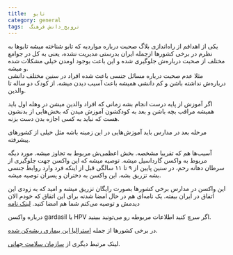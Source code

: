 ```yaml
---
title:  تابو
category: general
tags:  ترویج_دانش فرهنگ
---
```


یکی از اهدافم از راه‌اندازی بلاگ صحبت درباره مواردیه که تابو شناخته میشه 
تابوها به نظرم در برخی کشورها ازجمله ایران بدرستی مدیریت نشده، یعنی به کل در جوامع مختلف از صحبت درباره‌ش جلوگیری شده و این باعث بوجود اومدن خیلی مشکلات شده و میشه. <br/>
مثلا عدم صحبت درباره مسائل جنسی باعث شده افراد در سنین مختلف دانشی درباره‌ش نداشته باشن و کم دانشی همیشه باعث آسیب دیدن میشه. از کودک دو ساله تا والدین.<br/>

اگر آموزش از پایه درست انجام بشه زمانی که افراد والدین میشن در وهله اول باید همیشه مراقب بچه باشن و بعد به کودکشون آموزش میدن که بخش‌هایی از بدنشون هست که نباید به کسی اجازه بدن دست بزنه.

مرحله بعد در مدارس باید آموزش‌هایی در این زمینه باشه مثل خیلی از کشورهای پیشرفته.<br/>

آسیب‌ها هم که تقریبا مشخصه. بخش اعظمی‌ش مربوط به تجاوز میشه. مورد دیگه مربوط به واکسن گارداسیل میشه. توصیه میشه که این واکسن جهت جلوگیری از سرطان دهانه رحم، در سنین پایین از ۹ تا ۱۱ سالگی قبل از اینکه فرد وارد روابط جنسی بشه تزریق بشه. این واکسن به دختران و پسران توصیه میشه. <br/>

این واکسن در مدارس برخی کشورها بصورت رایگان تزریق میشه و امید که به زودی این اتفاق در ایران بیفته. یک نامه‌ای هم در حال امضا شدنه برای این اتقاق که خودم الان دیدمش و توصیه می‌کنم شما هم امضا کنید. [لینک نامه](https://www.karzar.net/43638)

درباره واکسن gardasil یا HPV اگر سرچ کنید اطلاعات مربوطه رو می‌تونید ببینید.<br/>

در برخی کشورها از جمله [استرالیا این بیماری ریشه‌کن شده](https://www.hpvvaccine.org.au/schools/schools-background.aspx).


لینک مرتبط دیگری از [سازمان سلامت جهانی](https://www.who.int/europe/news/item/29-04-2022-hpv-vaccination-brings-the-who-european-region-closer-to-a-cervical-cancer-free-future). 

